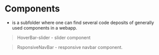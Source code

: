 # Components 
* is a subfolder where one can find several code deposits of generally used components in a webapp.
> HoverBar-slider - slider component

> RsponsiveNavBar - responsive navbar component.
